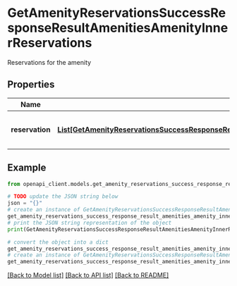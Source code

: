 # GetAmenityReservationsSuccessResponseResultAmenitiesAmenityInnerReservations

Reservations for the amenity

## Properties

Name | Type | Description | Notes
------------ | ------------- | ------------- | -------------
**reservation** | [**List[GetAmenityReservationsSuccessResponseResultAmenitiesAmenityInnerReservationsReservationInner]**](GetAmenityReservationsSuccessResponseResultAmenitiesAmenityInnerReservationsReservationInner.md) | List of reservations for the amenity | [optional] 

## Example

```python
from openapi_client.models.get_amenity_reservations_success_response_result_amenities_amenity_inner_reservations import GetAmenityReservationsSuccessResponseResultAmenitiesAmenityInnerReservations

# TODO update the JSON string below
json = "{}"
# create an instance of GetAmenityReservationsSuccessResponseResultAmenitiesAmenityInnerReservations from a JSON string
get_amenity_reservations_success_response_result_amenities_amenity_inner_reservations_instance = GetAmenityReservationsSuccessResponseResultAmenitiesAmenityInnerReservations.from_json(json)
# print the JSON string representation of the object
print(GetAmenityReservationsSuccessResponseResultAmenitiesAmenityInnerReservations.to_json())

# convert the object into a dict
get_amenity_reservations_success_response_result_amenities_amenity_inner_reservations_dict = get_amenity_reservations_success_response_result_amenities_amenity_inner_reservations_instance.to_dict()
# create an instance of GetAmenityReservationsSuccessResponseResultAmenitiesAmenityInnerReservations from a dict
get_amenity_reservations_success_response_result_amenities_amenity_inner_reservations_from_dict = GetAmenityReservationsSuccessResponseResultAmenitiesAmenityInnerReservations.from_dict(get_amenity_reservations_success_response_result_amenities_amenity_inner_reservations_dict)
```
[[Back to Model list]](../README.md#documentation-for-models) [[Back to API list]](../README.md#documentation-for-api-endpoints) [[Back to README]](../README.md)



